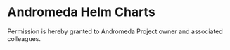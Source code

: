 # Andromeda Helm Charts

Permission is hereby granted to Andromeda Project owner and associated colleagues.
